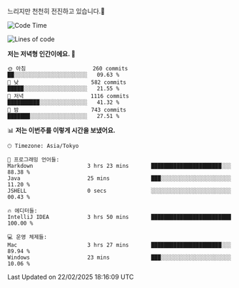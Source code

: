 느리지만 천천히 전진하고 있습니다.🐢

<!--START_SECTION:waka-->
![Code Time](http://img.shields.io/badge/Code%20Time-1%2C526%20hrs%2020%20mins-blue)

![Lines of code](https://img.shields.io/badge/%EC%A0%80%EB%8A%94%20%EC%97%AC%ED%83%9C%EA%B9%8C%EC%A7%80%20-916.3%20thousand%20%EC%A4%84%EC%9D%98%20%EC%BD%94%EB%93%9C%EB%A5%BC%20%EC%9E%91%EC%84%B1%ED%96%88%EC%96%B4%EC%9A%94.-blue)

**저는 저녁형 인간이에요. 🦉** 

```text
🌞 아침                     260 commits         ██░░░░░░░░░░░░░░░░░░░░░░░   09.63 % 
🌆 낮　                     582 commits         █████░░░░░░░░░░░░░░░░░░░░   21.55 % 
🌃 저녁                     1116 commits        ██████████░░░░░░░░░░░░░░░   41.32 % 
🌙 밤　                     743 commits         ███████░░░░░░░░░░░░░░░░░░   27.51 % 
```


📊 **저는 이번주를 이렇게 시간을 보냈어요.** 

```text
🕑︎ Timezone: Asia/Tokyo

💬 프로그래밍 언어들: 
Markdown                 3 hrs 23 mins       ██████████████████████░░░   88.38 % 
Java                     25 mins             ███░░░░░░░░░░░░░░░░░░░░░░   11.20 % 
JSHELL                   0 secs              ░░░░░░░░░░░░░░░░░░░░░░░░░   00.43 % 

🔥 에디터들: 
IntelliJ IDEA            3 hrs 50 mins       █████████████████████████   100.00 % 

💻 운영 체제들: 
Mac                      3 hrs 27 mins       ██████████████████████░░░   89.94 % 
Windows                  23 mins             ███░░░░░░░░░░░░░░░░░░░░░░   10.06 % 
```


 Last Updated on 22/02/2025 18:16:09 UTC
<!--END_SECTION:waka-->
